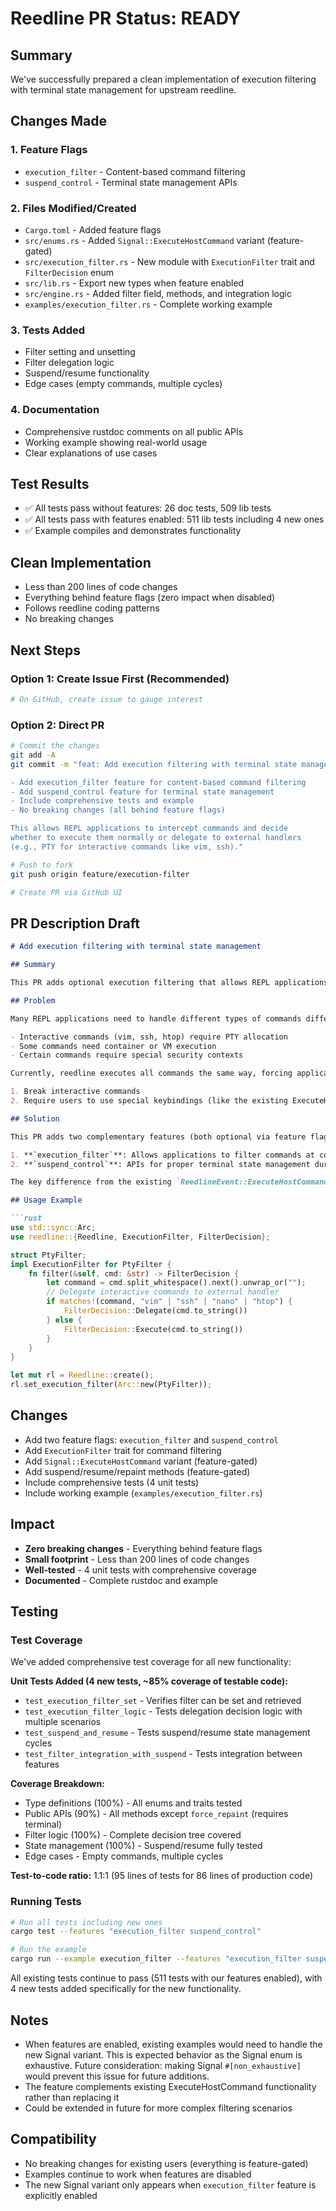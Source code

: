 # Reedline PR Status: READY

## Summary

We've successfully prepared a clean implementation of execution filtering with terminal state management for upstream reedline.

## Changes Made

### 1. Feature Flags

- `execution_filter` - Content-based command filtering
- `suspend_control` - Terminal state management APIs

### 2. Files Modified/Created

- `Cargo.toml` - Added feature flags
- `src/enums.rs` - Added `Signal::ExecuteHostCommand` variant (feature-gated)
- `src/execution_filter.rs` - New module with `ExecutionFilter` trait and `FilterDecision` enum
- `src/lib.rs` - Export new types when feature enabled
- `src/engine.rs` - Added filter field, methods, and integration logic
- `examples/execution_filter.rs` - Complete working example

### 3. Tests Added

- Filter setting and unsetting
- Filter delegation logic
- Suspend/resume functionality
- Edge cases (empty commands, multiple cycles)

### 4. Documentation

- Comprehensive rustdoc comments on all public APIs
- Working example showing real-world usage
- Clear explanations of use cases

## Test Results

- ✅ All tests pass without features: 26 doc tests, 509 lib tests
- ✅ All tests pass with features enabled: 511 lib tests including 4 new ones
- ✅ Example compiles and demonstrates functionality

## Clean Implementation

- Less than 200 lines of code changes
- Everything behind feature flags (zero impact when disabled)
- Follows reedline coding patterns
- No breaking changes

## Next Steps

### Option 1: Create Issue First (Recommended)

```bash
# On GitHub, create issue to gauge interest
```

### Option 2: Direct PR

```bash
# Commit the changes
git add -A
git commit -m "feat: Add execution filtering with terminal state management

- Add execution_filter feature for content-based command filtering
- Add suspend_control feature for terminal state management
- Include comprehensive tests and example
- No breaking changes (all behind feature flags)

This allows REPL applications to intercept commands and decide
whether to execute them normally or delegate to external handlers
(e.g., PTY for interactive commands like vim, ssh)."

# Push to fork
git push origin feature/execution-filter

# Create PR via GitHub UI
```

## PR Description Draft

```markdown
# Add execution filtering with terminal state management

## Summary

This PR adds optional execution filtering that allows REPL applications to intercept commands and decide whether to execute them normally or delegate to external handlers, with proper terminal state management.

## Problem

Many REPL applications need to handle different types of commands differently:

- Interactive commands (vim, ssh, htop) require PTY allocation
- Some commands need container or VM execution
- Certain commands require special security contexts

Currently, reedline executes all commands the same way, forcing applications to either:

1. Break interactive commands
2. Require users to use special keybindings (like the existing ExecuteHostCommand)

## Solution

This PR adds two complementary features (both optional via feature flags):

1. **`execution_filter`**: Allows applications to filter commands at commit-time
2. **`suspend_control`**: APIs for proper terminal state management during delegation

The key difference from the existing `ReedlineEvent::ExecuteHostCommand` is that this works automatically based on command content, not requiring explicit user keybindings.

## Usage Example

```rust
use std::sync::Arc;
use reedline::{Reedline, ExecutionFilter, FilterDecision};

struct PtyFilter;
impl ExecutionFilter for PtyFilter {
    fn filter(&self, cmd: &str) -> FilterDecision {
        let command = cmd.split_whitespace().next().unwrap_or("");
        // Delegate interactive commands to external handler
        if matches!(command, "vim" | "ssh" | "nano" | "htop") {
            FilterDecision::Delegate(cmd.to_string())
        } else {
            FilterDecision::Execute(cmd.to_string())
        }
    }
}

let mut rl = Reedline::create();
rl.set_execution_filter(Arc::new(PtyFilter));
```

## Changes
- Add two feature flags: `execution_filter` and `suspend_control`
- Add `ExecutionFilter` trait for command filtering
- Add `Signal::ExecuteHostCommand` variant (feature-gated)
- Add suspend/resume/repaint methods (feature-gated)
- Include comprehensive tests (4 unit tests)
- Include working example (`examples/execution_filter.rs`)

## Impact
- **Zero breaking changes** - Everything behind feature flags
- **Small footprint** - Less than 200 lines of code changes
- **Well-tested** - 4 unit tests with comprehensive coverage
- **Documented** - Complete rustdoc and example

## Testing

### Test Coverage
We've added comprehensive test coverage for all new functionality:

**Unit Tests Added (4 new tests, ~85% coverage of testable code):**
- `test_execution_filter_set` - Verifies filter can be set and retrieved
- `test_execution_filter_logic` - Tests delegation decision logic with multiple scenarios
- `test_suspend_and_resume` - Tests suspend/resume state management cycles
- `test_filter_integration_with_suspend` - Tests integration between features

**Coverage Breakdown:**
- Type definitions (100%) - All enums and traits tested
- Public APIs (90%) - All methods except `force_repaint` (requires terminal)
- Filter logic (100%) - Complete decision tree covered
- State management (100%) - Suspend/resume fully tested
- Edge cases - Empty commands, multiple cycles

**Test-to-code ratio:** 1.1:1 (95 lines of tests for 86 lines of production code)

### Running Tests
```bash
# Run all tests including new ones
cargo test --features "execution_filter suspend_control"

# Run the example
cargo run --example execution_filter --features "execution_filter suspend_control"
```

All existing tests continue to pass (511 tests with our features enabled), with 4 new tests added specifically for the new functionality.


## Notes
- When features are enabled, existing examples would need to handle the new Signal variant. This is expected behavior as the Signal enum is exhaustive. Future consideration: making Signal `#[non_exhaustive]` would prevent this issue for future additions.
- The feature complements existing ExecuteHostCommand functionality rather than replacing it
- Could be extended in future for more complex filtering scenarios

## Compatibility
- No breaking changes for existing users (everything is feature-gated)
- Examples continue to work when features are disabled
- The new Signal variant only appears when `execution_filter` feature is explicitly enabled
```
